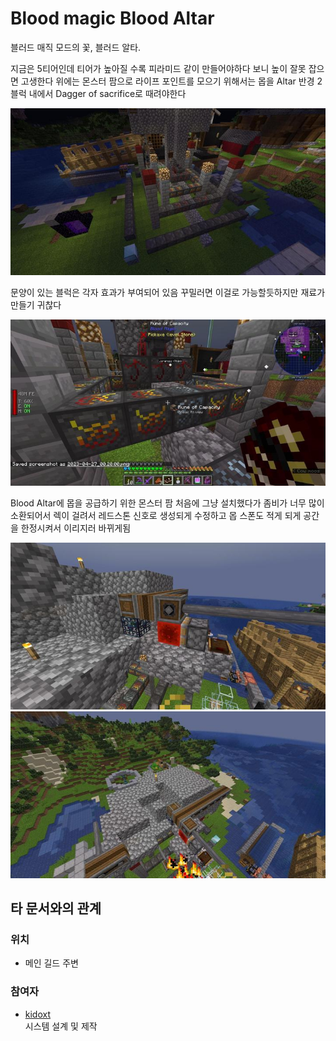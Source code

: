 # Blood magic Blood Altar

블러드 매직 모드의 꽃, 블러드 알타.

지금은 5티어인데 티어가 높아질 수록 피라미드 같이 만들어야하다 보니 높이 잘못 잡으면 고생한다
위에는 몬스터 팜으로 라이프 포인트를 모으기 위해서는 몹을 Altar 반경 2블럭 내에서 Dagger of sacrifice로 때려야한다

![메인](../../asset/systems/bl_blood_alter/main.jpg)

문양이 있는 블럭은 각자 효과가 부여되어 있음 꾸밀러면 이걸로 가능할듯하지만 재료가 만들기 귀찮다

![서브1](../../asset/systems/bl_blood_alter/sub1.jpg)

Blood Altar에 몹을 공급하기 위한 몬스터 팜
처음에 그냥 설치했다가 좀비가 너무 많이 소환되어서 렉이 걸려서 레드스톤 신호로 생성되게 수정하고 몹 스폰도 적게 되게 공간을 한정시켜서 이리지러 바뀌게됨

![몬스터팜1](../../asset/systems/bl_blood_alter/monster_farm1.jpg)  
![몬스터팜2](../../asset/systems/bl_blood_alter/monster_farm2.jpg)

## 타 문서와의 관계
### 위치
<!-- tag_source_open:link_list:building_spot -->
- 메인 길드 주변
<!-- tag_close -->


### 참여자
<!-- tag_source_open:link_list:member_contribute -->
- [kidoxt](../members/kidoxt.md)  
시스템 설계 및 제작
<!-- tag_close-->